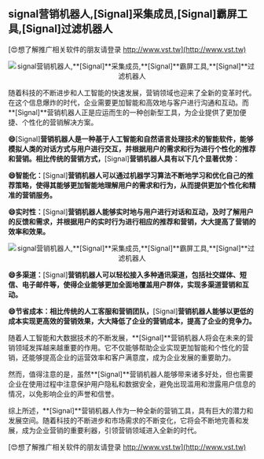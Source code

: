 ## **signal营销机器人,**[Signal]**采集成员,**[Signal]**霸屏工具,**[Signal]**过滤机器人**

[😍想了解推广相关软件的朋友请登录 http://www.vst.tw](http://www.vst.tw)

 <center><img src="https://vst.tw/MP4/tuiguang/png/1.png" alt="signal营销机器人,**[Signal]**采集成员,**[Signal]**霸屏工具,**[Signal]**过滤机器人"></center>

随着科技的不断进步和人工智能的快速发展，营销领域也迎来了全新的变革时代。在这个信息爆炸的时代，企业需要更加智能和高效地与客户进行沟通和互动。而**[Signal]**营销机器人正是应运而生的一种创新型工具，为企业提供了更加便捷、个性化的营销解决方案。

**😄**[Signal]**营销机器人是一种基于人工智能和自然语言处理技术的智能软件，能够模拟人类的对话方式与用户进行交互，并根据用户的需求和行为进行个性化的推荐和营销。相比传统的营销方式，**[Signal]**营销机器人具有以下几个显著优势：**

**😄智能化：**[Signal]**营销机器人可以通过机器学习算法不断地学习和优化自己的推荐策略，使得其能够更加智能地理解用户的需求和行为，从而提供更加个性化和精准的营销服务。**

**😄实时性：**[Signal]**营销机器人能够实时地与用户进行对话和互动，及时了解用户的反馈和需求，并根据用户的实时行为进行相应的推荐和营销，大大提高了营销的效率和效果。**

 <center><img src="https://vst.tw/MP4/tuiguang/png/2.png" alt="signal营销机器人,**[Signal]**采集成员,**[Signal]**霸屏工具,**[Signal]**过滤机器人"></center>

**😄多渠道：**[Signal]**营销机器人可以轻松接入多种通讯渠道，包括社交媒体、短信、电子邮件等，使得企业能够更加全面地覆盖用户群体，实现多渠道营销和互动。**

**😄节省成本：相比传统的人工客服和营销团队，**[Signal]**营销机器人能够以更低的成本实现更高效的营销效果，大大降低了企业的营销成本，提高了企业的竞争力。**

随着人工智能和大数据技术的不断发展，**[Signal]**营销机器人将会在未来的营销领域发挥越来越重要的作用。它不仅能够帮助企业实现更加智能和个性化的营销，还能够提高企业的运营效率和客户满意度，成为企业发展的重要助力。

然而，值得注意的是，虽然**[Signal]**营销机器人能够带来诸多好处，但也需要企业在使用过程中注意保护用户隐私和数据安全，避免出现滥用和泄露用户信息的情况，以免影响企业的声誉和信誉。

综上所述，**[Signal]**营销机器人作为一种全新的营销工具，具有巨大的潜力和发展空间。随着科技的不断进步和市场需求的不断变化，它将会不断地完善和发展，成为企业营销的重要利器，引领营销领域进入全新的时代。

[😍想了解推广相关软件的朋友请登录 http://www.vst.tw](http://www.vst.tw)



